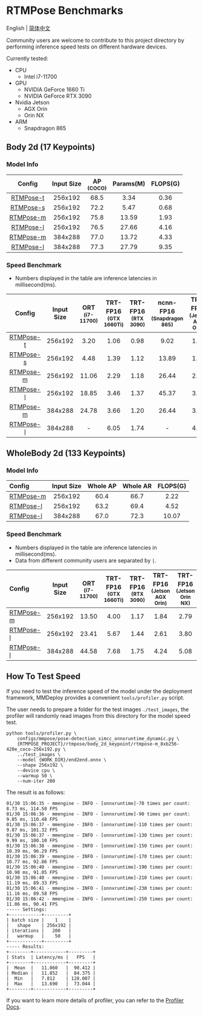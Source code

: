 # RTMPose Benchmarks

English | [简体中文](./README_CN.md)

Community users are welcome to contribute to this project directory by performing inference speed tests on different hardware devices.

Currently tested:

- CPU
  - Intel i7-11700
- GPU
  - NVIDIA GeForce 1660 Ti
  - NVIDIA GeForce RTX 3090
- Nvidia Jetson
  - AGX Orin
  - Orin NX
- ARM
  - Snapdragon 865

## Body 2d (17 Keypoints)

### Model Info

|                                      Config                                       | Input Size | AP<sup><br>(COCO) | Params(M) | FLOPS(G) |
| :-------------------------------------------------------------------------------: | :--------: | :---------------: | :-------: | :------: |
| [RTMPose-t](../rtmpose/body_2d_keypoint/rtmpose-tiny_8xb256-420e_coco-256x192.py) |  256x192   |       68.5        |   3.34    |   0.36   |
|  [RTMPose-s](../rtmpose/body_2d_keypoint/rtmpose-s_8xb256-420e_coco-256x192.py)   |  256x192   |       72.2        |   5.47    |   0.68   |
|  [RTMPose-m](../rtmpose/body_2d_keypoint/rtmpose-m_8xb256-420e_coco-256x192.py)   |  256x192   |       75.8        |   13.59   |   1.93   |
|  [RTMPose-l](../rtmpose/body_2d_keypoint/rtmpose-l_8xb256-420e_coco-256x192.py)   |  256x192   |       76.5        |   27.66   |   4.16   |
|  [RTMPose-m](../rtmpose/body_2d_keypoint/rtmpose-m_8xb256-420e_coco-384x288.py)   |  384x288   |       77.0        |   13.72   |   4.33   |
|  [RTMPose-l](../rtmpose/body_2d_keypoint/rtmpose-l_8xb256-420e_coco-384x288.py)   |  384x288   |       77.3        |   27.79   |   9.35   |

### Speed Benchmark

- Numbers displayed in the table are inference latencies in millisecond(ms).

|   Config    | Input Size | ORT<sup><br>(i7-11700) | TRT-FP16<sup><br>(GTX 1660Ti) | TRT-FP16<sup><br>(RTX 3090) | ncnn-FP16<sup><br>(Snapdragon 865) | TRT-FP16<sup><br>(Jetson AGX Orin) | TRT-FP16<sup><br>(Jetson Orin NX) |
| :---------: | :--------: | :--------------------: | :---------------------------: | :-------------------------: | :--------------------------------: | :--------------------------------: | :-------------------------------: |
| [RTMPose-t](../rtmpose/body_2d_keypoint/rtmpose-tiny_8xb256-420e_coco-256x192.py) |  256x192   |          3.20          |             1.06              |            0.98             |                9.02                |                1.63                |               1.97                |
| [RTMPose-s](../rtmpose/body_2d_keypoint/rtmpose-s_8xb256-420e_coco-256x192.py) |  256x192   |          4.48          |             1.39              |            1.12             |               13.89                |                1.85                |               2.18                |
| [RTMPose-m](../rtmpose/body_2d_keypoint/rtmpose-m_8xb256-420e_coco-256x192.py) |  256x192   |         11.06          |             2.29              |            1.18             |               26.44                |                2.72                |               3.35                |
| [RTMPose-l](../rtmpose/body_2d_keypoint/rtmpose-l_8xb256-420e_coco-256x192.py) |  256x192   |         18.85          |             3.46              |            1.37             |               45.37                |                3.67                |               4.78                |
| [RTMPose-m](../rtmpose/body_2d_keypoint/rtmpose-m_8xb256-420e_coco-384x288.py) |  384x288   |         24.78          |             3.66              |            1.20             |               26.44                |                3.45                |               5.08                |
| [RTMPose-l](../rtmpose/body_2d_keypoint/rtmpose-l_8xb256-420e_coco-384x288.py) |  384x288   |           -            |             6.05              |            1.74             |                 -                  |                4.93                |               7.23                |

## WholeBody 2d (133 Keypoints)

### Model Info

| Config                                                                                       | Input Size | Whole AP | Whole AR | FLOPS(G) |
| :------------------------------------------------------------------------------------------- | :--------: | :------: | :------: | :------: |
| [RTMPose-m](../rtmpose/wholebody_2d_keypoint/rtmpose-m_8xb64-270e_coco-wholebody-256x192.py) |  256x192   |   60.4   |   66.7   |   2.22   |
| [RTMPose-l](../rtmpose/wholebody_2d_keypoint/rtmpose-l_8xb64-270e_coco-wholebody-256x192.py) |  256x192   |   63.2   |   69.4   |   4.52   |
| [RTMPose-l](../rtmpose/wholebody_2d_keypoint/rtmpose-l_8xb32-270e_coco-wholebody-384x288.py) |  384x288   |   67.0   |   72.3   |  10.07   |

### Speed Benchmark

- Numbers displayed in the table are inference latencies in millisecond(ms).
- Data from different community users are separated by `|`.

| Config                                        | Input Size | ORT<sup><br>(i7-11700) | TRT-FP16<sup><br>(GTX 1660Ti) | TRT-FP16<sup><br>(RTX 3090) | TRT-FP16<sup><br>(Jetson AGX Orin) | TRT-FP16<sup><br>(Jetson Orin NX) |
| :-------------------------------------------- | :--------: | :--------------------: | :---------------------------: | :-------------------------: | :--------------------------------: | :-------------------------------: |
| [RTMPose-m](../rtmpose/wholebody_2d_keypoint/rtmpose-m_8xb64-270e_coco-wholebody-256x192.py) |  256x192   |         13.50          |             4.00              |            1.17 | 1.84              |                2.79                |               3.51                |
| [RTMPose-l](../rtmpose/wholebody_2d_keypoint/rtmpose-l_8xb64-270e_coco-wholebody-256x192.py) |  256x192   |         23.41          |             5.67              |            1.44 | 2.61             |                3.80                |               4.95                |
| [RTMPose-l](../rtmpose/wholebody_2d_keypoint/rtmpose-l_8xb32-270e_coco-wholebody-384x288.py) |  384x288   |         44.58          |             7.68              |            1.75 | 4.24           |                5.08                |               7.20                |


## How To Test Speed

If you need to test the inference speed of the model under the deployment framework, MMDeploy provides a convenient `tools/profiler.py` script.

The user needs to prepare a folder for the test images `./test_images`, the profiler will randomly read images from this directory for the model speed test.

```shell
python tools/profiler.py \
    configs/mmpose/pose-detection_simcc_onnxruntime_dynamic.py \
    {RTMPOSE_PROJECT}/rtmpose/body_2d_keypoint/rtmpose-m_8xb256-420e_coco-256x192.py \
    ../test_images \
    --model {WORK_DIR}/end2end.onnx \
    --shape 256x192 \
    --device cpu \
    --warmup 50 \
    --num-iter 200
```

The result is as follows:

```shell
01/30 15:06:35 - mmengine - INFO - [onnxruntime]-70 times per count: 8.73 ms, 114.50 FPS
01/30 15:06:36 - mmengine - INFO - [onnxruntime]-90 times per count: 9.05 ms, 110.48 FPS
01/30 15:06:37 - mmengine - INFO - [onnxruntime]-110 times per count: 9.87 ms, 101.32 FPS
01/30 15:06:37 - mmengine - INFO - [onnxruntime]-130 times per count: 9.99 ms, 100.10 FPS
01/30 15:06:38 - mmengine - INFO - [onnxruntime]-150 times per count: 10.39 ms, 96.29 FPS
01/30 15:06:39 - mmengine - INFO - [onnxruntime]-170 times per count: 10.77 ms, 92.86 FPS
01/30 15:06:40 - mmengine - INFO - [onnxruntime]-190 times per count: 10.98 ms, 91.05 FPS
01/30 15:06:40 - mmengine - INFO - [onnxruntime]-210 times per count: 11.19 ms, 89.33 FPS
01/30 15:06:41 - mmengine - INFO - [onnxruntime]-230 times per count: 11.16 ms, 89.58 FPS
01/30 15:06:42 - mmengine - INFO - [onnxruntime]-250 times per count: 11.06 ms, 90.41 FPS
----- Settings:
+------------+---------+
| batch size |    1    |
|   shape    | 256x192 |
| iterations |   200   |
|   warmup   |    50   |
+------------+---------+
----- Results:
+--------+------------+---------+
| Stats  | Latency/ms |   FPS   |
+--------+------------+---------+
|  Mean  |   11.060   |  90.412 |
| Median |   11.852   |  84.375 |
|  Min   |   7.812    | 128.007 |
|  Max   |   13.690   |  73.044 |
+--------+------------+---------+
```

If you want to learn more details of profiler, you can refer to the [Profiler Docs](https://mmdeploy.readthedocs.io/en/1.x/02-how-to-run/useful_tools.html#profiler).
